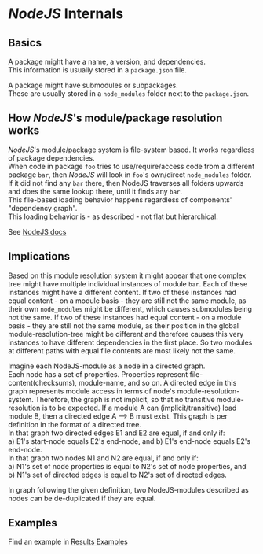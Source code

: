 # _NodeJS_ Internals

## Basics

A package might have a name, a version, and dependencies.  
This information is usually stored in a `package.json` file.

A package might have submodules or subpackages.  
These are usually stored in a `node_modules` folder next to the `package.json`.

## How _NodeJS_'s module/package resolution works

_NodeJS_'s module/package system is file-system based. It works regardless of package dependencies.  
When code in package `foo` tries to use/require/access code from a different package `bar`,
then _NodeJS_ will look in `foo`'s own/direct `node_modules` folder.
If it did not find any `bar` there, then NodeJS traverses all folders upwards and does the same lookup there,
until it finds any `bar`.  
This file-based loading behavior happens regardless of components' "dependency graph".  
This loading behavior is - as described - not flat but hierarchical.

See [NodeJS docs](https://nodejs.org/api/packages.html#introduction)

## Implications

Based on this module resolution system it might appear that one complex tree might have multiple individual
instances of module `bar`.
Each of these instances might have a different content.
If two of these instances had equal content - on a module basis - they are still not the same module,
as their own `node_modules` might be different, which causes submodules being not the same.
If two of these instances had equal content - on a module basis - they are still not the same module,
as their position in the global module-resolution-tree might be different and therefore causes this very instances
to have different dependencies in the first place. 
So two modules at different paths with equal file contents are most likely not the same.

Imagine each NodeJS-module as a node in a directed graph.  
Each node has a set of properties. Properties represent file-content(checksums), module-name, and so on.
A directed edge in this graph represents module access in terms of node's module-resolution-system. Therefore, the graph is not implicit, so that no transitive module-resolution is to be expected. If a module A can (implicit/transitive) load module B, then a directed edge A --> B must exist.
This graph is per definition in the format of a directed tree.  
In that graph two directed edges E1 and E2 are equal, if and only if:  
a) E1's start-node equals E2's end-node, and
b) E1's end-node equals E2's end-node.  
In that graph two nodes N1 and N2 are equal, if and only if:  
a) N1's set of node properties is equal to N2's set of node properties, and  
b) N1's set of directed edges is equal to N2's set of directed edges.

In graph following the given definition, two NodeJS-modules described as nodes can be de-duplicated if they are equal.

## Examples

Find an example in [Results Examples](result.md#examples-and-visualisation )

